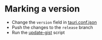 # Marking a version

- Change the `version` field in [tauri.conf.json](src-tauri/tauri.conf.json)
- Push the changes to the `release` branch
- Run the [update-gist](utilities/update-gist.py) script
